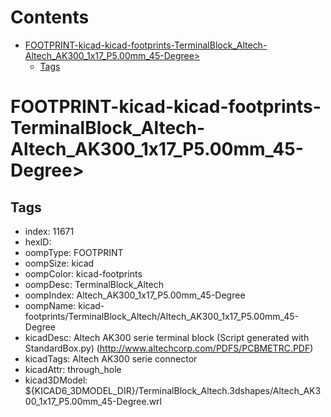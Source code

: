



Contents
========

* [FOOTPRINT-kicad-kicad-footprints-TerminalBlock_Altech-Altech_AK300_1x17_P5.00mm_45-Degree>](#footprint-kicad-kicad-footprints-terminalblock_altech-altech_ak300_1x17_p500mm_45-degree)
	* [Tags](#tags)

# FOOTPRINT-kicad-kicad-footprints-TerminalBlock_Altech-Altech_AK300_1x17_P5.00mm_45-Degree>

## Tags

- index: 11671
- hexID: 
- oompType: FOOTPRINT
- oompSize: kicad
- oompColor: kicad-footprints
- oompDesc: TerminalBlock_Altech
- oompIndex: Altech_AK300_1x17_P5.00mm_45-Degree
- oompName: kicad-footprints/TerminalBlock_Altech/Altech_AK300_1x17_P5.00mm_45-Degree
- kicadDesc: Altech AK300 serie terminal block (Script generated with StandardBox.py) (http://www.altechcorp.com/PDFS/PCBMETRC.PDF)
- kicadTags: Altech AK300 serie connector
- kicadAttr: through_hole
- kicad3DModel: ${KICAD6_3DMODEL_DIR}/TerminalBlock_Altech.3dshapes/Altech_AK300_1x17_P5.00mm_45-Degree.wrl

